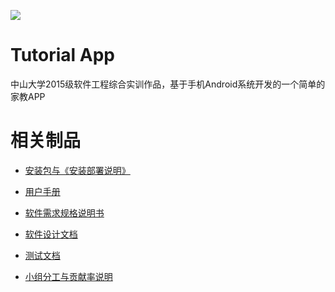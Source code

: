 [![](https://img.shields.io/badge/app-final-brightgreen.svg)](https://github.com/fangjm5/TutorialAp)

# Tutorial App

中山大学2015级软件工程综合实训作品，基于手机Android系统开发的一个简单的家教APP

# 相关制品

- [安装包与《安装部署说明》](https://github.com/fangjm5/TutorialApp/blob/master/doc/apk-setup.zip)

- [用户手册](https://github.com/fangjm5/TutorialApp/blob/master/doc/user-guide.md)

- [软件需求规格说明书](https://github.com/fangjm5/TutorialApp/blob/master/doc/requirement-statement.md)

- [软件设计文档](https://github.com/fangjm5/TutorialApp/blob/master/doc/designing-doc.md)

- [测试文档](https://github.com/fangjm5/TutorialApp/blob/master/doc/unit-testing.md)

- [小组分工与贡献率说明](https://github.com/fangjm5/TutorialApp/blob/master/doc/contribution-score.md)
